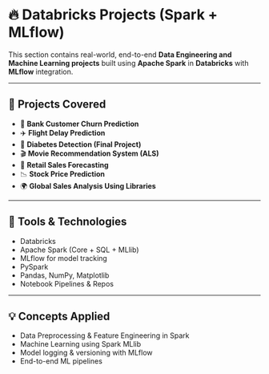 # 🔥 Databricks Projects (Spark + MLflow)

This section contains real-world, end-to-end **Data Engineering and Machine Learning projects** built using **Apache Spark** in **Databricks** with **MLflow** integration.

---

## 📂 Projects Covered

- 🏦 **Bank Customer Churn Prediction**
- ✈️ **Flight Delay Prediction**
- 🧬 **Diabetes Detection (Final Project)**
- 🎬 **Movie Recommendation System (ALS)**
- 🛒 **Retail Sales Forecasting**
- 📉 **Stock Price Prediction**
- 🌍 **Global Sales Analysis Using Libraries**

---

## 🧰 Tools & Technologies

- Databricks
- Apache Spark (Core + SQL + MLlib)
- MLflow for model tracking
- PySpark
- Pandas, NumPy, Matplotlib
- Notebook Pipelines & Repos

---

## 💡 Concepts Applied

- Data Preprocessing & Feature Engineering in Spark
- Machine Learning using Spark MLlib
- Model logging & versioning with MLflow
- End-to-end ML pipelines
